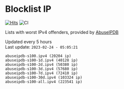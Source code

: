 # Blocklist IP

[![Hits](https://hits.seeyoufarm.com/api/count/incr/badge.svg?url=https%3A%2F%2Fgithub.com%2Fborestad%2Fblocklist-ip%2F&count_bg=%2379C83D&title_bg=%23555555&icon=&icon_color=%23E7E7E7&title=hits&edge_flat=false)](https://hits.seeyoufarm.com)  ![CI](https://img.shields.io/github/workflow/status/borestad/blocklist-ip/CI?style=flat-square)

Lists with worst IPv4 offenders, provided by [AbuseIPDB](https://www.abuseipdb.com/)

<!-- FOOTER-PLACEHOLDER -->
Updated every 5 hours<br>
Last update: `2023-02-24 - 05:05:21`
```
abuseipdb-s100.ipv4 (20204 ip)
abuseipdb-s100-1d.ipv4 (40128 ip)
abuseipdb-s100-2d.ipv4 (50380 ip)
abuseipdb-s100-3d.ipv4 (57680 ip)
abuseipdb-s100-7d.ipv4 (72410 ip)
abuseipdb-s100-30d.ipv4 (103324 ip)
abuseipdb-s100-all.ipv4 (223541 ip)
```
